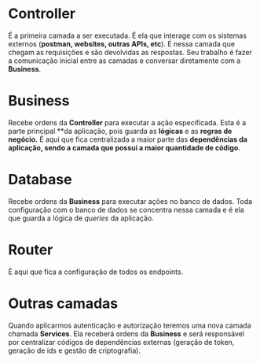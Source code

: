 # Controller

É a primeira camada a ser executada. É ela que interage com os sistemas externos (**postman, websites, outras APIs, etc**). É nessa camada que chegam as requisições e são devolvidas as respostas. Seu trabalho é fazer a comunicação inicial entre as camadas e conversar diretamente com a **Business**.

# Business

Recebe ordens da **Controller** para executar a ação especificada. Esta é a parte principal **da aplicação, pois guarda as **lógicas** e as **regras de negócio.** É aqui que fica centralizada a maior parte das **dependências da aplicação, sendo a camada que possui a maior quantidade de código.**

# Database

Recebe ordens da **Business** para executar ações no banco de dados. Toda configuração com o banco de dados se concentra nessa camada e é ela que guarda a lógica de *queries* da aplicação.

# Router

É aqui que fica a configuração de todos os endpoints.

# Outras camadas

Quando aplicarmos autenticação e autorização teremos uma nova camada chamada **Services**. Ela receberá ordens da **Business** e será responsável por centralizar códigos de dependências externas (geração de token, geração de ids e gestão de criptografia).